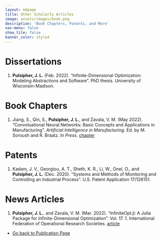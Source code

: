 ```yaml
---
layout: mdpage
title: Other Scholarly Articles
image: assets/images/book.png
description: 'Book Chapters, Patents, and More'
nav-menu: false
show_tile: false
banner_color: style4
---
```


# Dissertations
1. <b>Pulsipher, J. L.</b> (Feb. 2022). “Infinite-Dimensional Optimization: Modeling Abstractions and Software”. PhD thesis. University of Wisconsin-Madison.

# Book Chapters
1. Jiang, S., Qin, S., <b>Pulsipher, J. L.</b>, and Zavala, V. M. (May 2022). “Convoluational Neural Networks: Basic Concepts and Applications in Manufacturing”. <i>Artificial Intelligence in Manufacturing</i>. Ed. by M. Soroush and R. Braatz. <i>In Press</i>. [chapter](https://doi.org/10.48550/arXiv.2210.07848)

# Patents
1. Kadam, J. V., Georgiou, A. T., Sheth, K. R., Li, W., Onel, O., and <b>Pulsipher, J. L.</b> (Dec. 2020). “Systems and Methods of Monitoring and Controlling an Industrial Process”. U.S. Patent Application 17/126151.

# News Articles
1. <b>Pulsipher, J. L.</b>. and Zavala, V. M. (Mar. 2022). “InfiniteOpt.jl: A Julia Package for Infinite-Dimensional Optimization”. Vol. 17. 1. International Federation of Operational Research Societies. [article](https://www.ifors.org/newsletter/ifors-news-march-2022.pdf)

<ul class="actions">
    <li><a href="/publications.html#others" class="button icon fa-arrow-left">Go back to Publication Page</a></li>
</ul>

